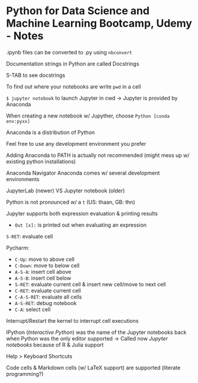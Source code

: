 # Python for Data Science and Machine Learning Bootcamp, Udemy - Notes

.ipynb files can be converted to .py using `nbconvert`

Documentation strings in Python are called Docstrings

S-TAB to see docstrings

To find out where your notebooks are write `pwd` in a cell

`$ jupyter notebook` to launch Jupyter in cwd
-> Jupyter is provided by Anaconda

When creating a new notebook w/ Jupyther, choose `Python [conda env:pyxx]`

Anaconda is a distribution of Python

Feel free to use any development environment you prefer

Adding Anaconda to PATH is actually not recommended (might mess up w/ existing python installations)

Anaconda Navigator
Anaconda comes w/ several development environments

JupyterLab (newer) VS Jupyter notebook (older)

Python is not pronounced w/ a `t` (US: thaan, GB: thn)

Jupyter supports both expression evaluation & printing results
- `Out [x]:` is printed out when evaluating an expression

`S-RET`: evaluate cell

Pycharm:
- `C-Up`: move to above cell
- `C-Down`: move to below cell
- `A-S-A`: insert cell above
- `A-S-B`: insert cell below
- `S-RET`: evaluate current cell & insert new cell/move to next cell
- `C-RET`: evaluate current cell
- `C-A-S-RET`: evaluate all cells
- `A-S-RET`: debug notebook
- `C-A`: select cell

Interrupt/Restart the kernel to interrupt cell executions

IPython (_Interactive Python_) was the name of the Jupyter notebooks back when Python was the only editor supported
-> Called now _Jupyter notebooks_ because of R & Julia support

Help > Keyboard Shortcuts

Code cells & Markdown cells (w/ LaTeX support) are supported (literate programming?)